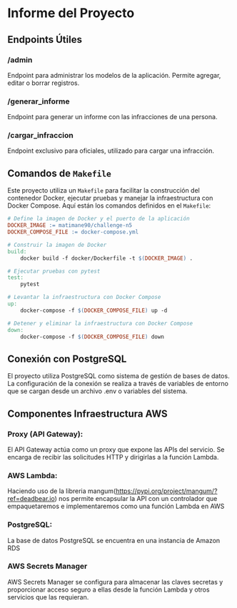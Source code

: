 # Informe del Proyecto

## Endpoints Útiles
### /admin

Endpoint para administrar los modelos de la aplicación. Permite agregar, editar o borrar registros.

### /generar_informe
Endpoint para generar un informe con las infracciones de una persona.

### /cargar_infraccion
Endpoint exclusivo para oficiales, utilizado para cargar una infracción.

## Comandos de `Makefile`

Este proyecto utiliza un `Makefile` para facilitar la construcción del contenedor Docker, ejecutar pruebas y manejar la infraestructura con Docker Compose. Aquí están los comandos definidos en el `Makefile`:

```makefile
# Define la imagen de Docker y el puerto de la aplicación
DOCKER_IMAGE := matimane90/challenge-n5
DOCKER_COMPOSE_FILE := docker-compose.yml

# Construir la imagen de Docker
build:
	docker build -f docker/Dockerfile -t $(DOCKER_IMAGE) .

# Ejecutar pruebas con pytest
test:
	pytest

# Levantar la infraestructura con Docker Compose
up:
	docker-compose -f $(DOCKER_COMPOSE_FILE) up -d

# Detener y eliminar la infraestructura con Docker Compose
down:
	docker-compose -f $(DOCKER_COMPOSE_FILE) down
```
## Conexión con PostgreSQL

El proyecto utiliza PostgreSQL como sistema de gestión de bases de datos. La configuración de la conexión se realiza a través de variables de entorno que se cargan desde un archivo .env o variables del sistema.

## Componentes Infraestructura AWS
### Proxy (API Gateway):
El API Gateway actúa como un proxy que expone las APIs del servicio. Se encarga de recibir las solicitudes HTTP y dirigirlas a la función Lambda.

### AWS Lambda:
Haciendo uso de la libreria mangum(https://pypi.org/project/mangum/?ref=deadbear.io) nos permite encapsular la API con un controlador que empaquetaremos e implementaremos como una función Lambda en AWS 

### PostgreSQL:
La base de datos PostgreSQL se encuentra en una instancia de Amazon RDS

### AWS Secrets Manager
AWS Secrets Manager se configura para almacenar las claves secretas y proporcionar acceso seguro a ellas desde la función Lambda y otros servicios que las requieran.
